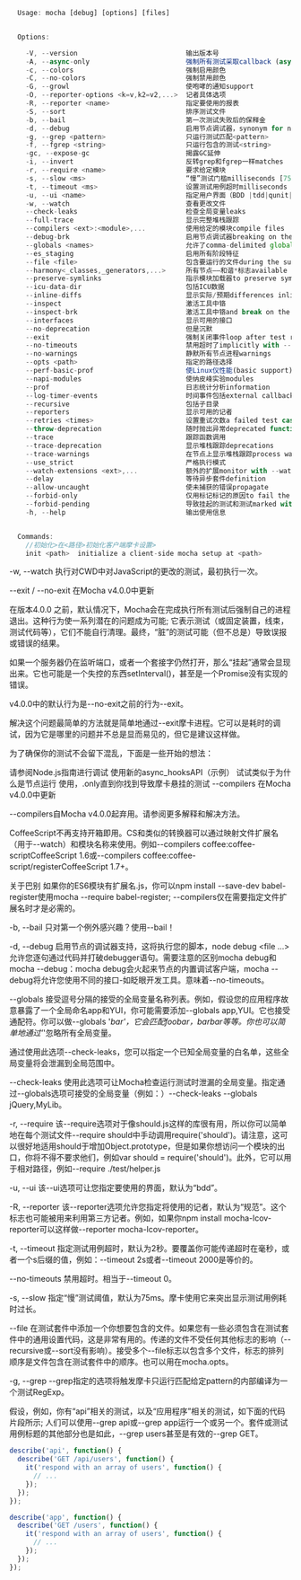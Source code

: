   
```js
  Usage: mocha [debug] [options] [files]


  Options:

    -V, --version                           输出版本号
    -A, --async-only                        强制所有测试采取callback (async) or return a promise
    -c, --colors                            强制启用颜色
    -C, --no-colors                         强制禁用颜色
    -G, --growl                             使咆哮的通知support
    -O, --reporter-options <k=v,k2=v2,...>  记者具体选项
    -R, --reporter <name>                   指定要使用的报表
    -S, --sort                              排序测试文件
    -b, --bail                              第一次测试失败后的保释金
    -d, --debug                             启用节点调试器，synonym for node --debug
    -g, --grep <pattern>                    只运行测试匹配<pattern>
    -f, --fgrep <string>                    只运行包含的测试<string>
    -gc, --expose-gc                        揭露GC延伸
    -i, --invert                            反转grep和fgrep一样matches
    -r, --require <name>                    要求给定模块
    -s, --slow <ms>                         “慢”测试门槛milliseconds [75]
    -t, --timeout <ms>                      设置测试用例超时milliseconds [2000]
    -u, --ui <name>                         指定用户界面（BDD |tdd|qunit|exports)
    -w, --watch                             查看更改文件
    --check-leaks                           检查全局变量leaks
    --full-trace                            显示完整堆栈跟踪
    --compilers <ext>:<module>,...          使用给定的模块compile files
    --debug-brk                             启用节点调试器breaking on the first line
    --globals <names>                       允许了comma-delimited global [names]
    --es_staging                            启用所有阶段特征
    --file <file>                           包含要运行的文件during the suite [file]
    --harmony<_classes,_generators,...>     所有节点——和谐*标志available
    --preserve-symlinks                     指示模块加载器to preserve symbolic links when resolving和缓存模块
    --icu-data-dir                          包括ICU数据
    --inline-diffs                          显示实际/预期differences inline within each string
    --inspect                               激活工具中铬
    --inspect-brk                           激活工具中铬and break on the first line
    --interfaces                            显示可用的接口
    --no-deprecation                        但是沉默
    --exit                                  强制关闭事件loop after test run: mocha will call process.exit
    --no-timeouts                           禁用超时了implicitly with --debug
    --no-warnings                           静默所有节点进程warnings
    --opts <path>                           指定的路径选择
    --perf-basic-prof                       使Linux仪性能(basic support)
    --napi-modules                          使纳皮峰实验modules
    --prof                                  日志统计分析information
    --log-timer-events                      时间事件包括external callbacks
    --recursive                             包括子目录
    --reporters                             显示可用的记者
    --retries <times>                       设置重试次数a failed test case
    --throw-deprecation                     随时抛出异常deprecated function is used
    --trace                                 跟踪函数调用
    --trace-deprecation                     显示堆栈跟踪deprecations
    --trace-warnings                        在节点上显示堆栈跟踪process warnings
    --use_strict                            严格执行模式
    --watch-extensions <ext>,...            额外的扩展monitor with --watch
    --delay                                 等待异步套件definition
    --allow-uncaught                        使未捕获的错误propagate
    --forbid-only                           仅用标记标记的原因to fail the suite
    --forbid-pending                        导致挂起的测试和测试marked with skip to fail the suite
    -h, --help                              输出使用信息


  Commands:
    //初始化>在<路径>初始化客户端摩卡设置>
    init <path>  initialize a client-side mocha setup at <path>
```
-w, --watch
执行对CWD中对JavaScript的更改的测试，最初执行一次。

--exit / --no-exit
在Mocha v4.0.0中更新

在版本4.0.0 之前，默认情况下，Mocha会在完成执行所有测试后强制自己的进程退出。这种行为使一系列潜在的问题成为可能; 它表示测试（或固定装置，线束，测试代码等），它们不能自行清理。最终，“脏”的测试可能（但不总是）导致误报或错误的结果。

如果一个服务器仍在监听端口，或者一个套接字仍然打开，那么“挂起”通常会显现出来。它也可能是一个失控的东西setInterval()，甚至是一个Promise没有实现的错误。

v4.0.0中的默认行为是--no-exit之前的行为--exit。

解决这个问题最简单的方法就是简单地通过--exit摩卡进程。它可以是耗时的调试，因为它是哪里的问题并不总是显而易见的，但它是建议这样做。

为了确保你的测试不会留下混乱，下面是一些开始的想法：

请参阅Node.js指南进行调试
使用新的async_hooksAPI（示例）
试试类似于为什么是节点运行
使用，.only直到你找到导致摩卡悬挂的测试
--compilers
在Mocha v4.0.0中更新

--compilers自Mocha v4.0.0起弃用。请参阅更多解释和解决方法。

CoffeeScript不再支持开箱即用。CS和类似的转换器可以通过映射文件扩展名（用于--watch）和模块名称来使用。例如--compilers coffee:coffee-scriptCoffeeScript 1.6或--compilers coffee:coffee-script/registerCoffeeScript 1.7+。

关于巴别
如果你的ES6模块有扩展名.js，你可以npm install --save-dev babel-register使用mocha --require babel-register; --compilers仅在需要指定文件扩展名时才是必需的。

-b, --bail
只对第一个例外感兴趣？使用--bail！

-d, --debug
启用节点的调试器支持，这将执行您的脚本，node debug <file ...>允许您逐句通过代码并打破debugger语句。需要注意的区别mocha debug和mocha --debug：mocha debug会火起来节点的内置调试客户端，mocha --debug将允许您使用不同的接口-如眨眼开发工具。意味着--no-timeouts。

--globals <names>
接受逗号分隔的接受的全局变量名称列表。例如，假设您的应用程序故意暴露了一个全局命名app和YUI，你可能需要添加--globals app,YUI。它也接受通配符。你可以做--globals '*bar'，它会匹配foobar，barbar等等。你也可以简单地通过'*'忽略所有全局变量。

通过使用此选项--check-leaks，您可以指定一个已知全局变量的白名单，这些全局变量将会泄漏到全局范围中。

--check-leaks
使用此选项可让Mocha检查运行测试时泄漏的全局变量。指定通过--globals选项可接受的全局变量（例如：）--check-leaks --globals jQuery,MyLib。

-r, --require <module-name>
该--require选项对于像should.js这样的库很有用，所以你可以简单地在每个测试文件--require should中手动调用require('should')。请注意，这可以很好地适用should于增加Object.prototype，但是如果你想访问一个模块的出口，你将不得不要求他们，例如var should = require('should')。此外，它可以用于相对路径，例如--require ./test/helper.js

-u, --ui <name>
该--ui选项可让您指定要使用的界面，默认为“bdd”。

-R, --reporter <name>
该--reporter选项允许您指定将使用的记者，默认为“规范”。这个标志也可能被用来利用第三方记者。例如，如果你npm install mocha-lcov-reporter可以这样做--reporter mocha-lcov-reporter。

-t, --timeout <ms>
指定测试用例超时，默认为2秒。要覆盖你可能传递超时在毫秒，或者一个s后缀的值，例如：--timeout 2s或者--timeout 2000是等价的。

--no-timeouts
禁用超时。相当于--timeout 0。

-s, --slow <ms>
指定“慢”测试阈值，默认为75ms。摩卡使用它来突出显示测试用例耗时过长。

--file <file>
在测试套件中添加一个你想要包含的文件。如果您有一些必须包含在测试套件中的通用设置代码，这是非常有用的。传递的文件不受任何其他标志的影响（--recursive或--sort没有影响）。接受多个--file标志以包含多个文件，标志的排列顺序是文件包含在测试套件中的顺序。也可以用在mocha.opts。

-g, --grep <pattern>
--grep指定的选项将触发摩卡只运行匹配给定pattern的内部编译为一个测试RegExp。

假设，例如，你有“api”相关的测试，以及“应用程序”相关的测试，如下面的代码片段所示; 人们可以使用--grep api或--grep app运行一个或另一个。套件或测试用例标题的其他部分也是如此，--grep users甚至是有效的--grep GET。
```js
describe('api', function() {
  describe('GET /api/users', function() {
    it('respond with an array of users', function() {
      // ...
    });
  });
});

describe('app', function() {
  describe('GET /users', function() {
    it('respond with an array of users', function() {
      // ...
    });
  });
});
```